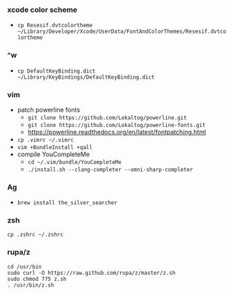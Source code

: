 ### xcode color scheme
* `cp Resesif.dvtcolortheme ~/Library/Developer/Xcode/UserData/FontAndColorThemes/Resesif.dvtcolortheme`

### ^w
* `cp DefaultKeyBinding.dict ~/Library/KeyBindings/DefaultKeyBinding.dict`

### vim
* patch powerline fonts
  * `git clone https://github.com/Lokaltog/powerline.git`
  * `git clone https://github.com/Lokaltog/powerline-fonts.git`
  * https://powerline.readthedocs.org/en/latest/fontpatching.html
* `cp .vimrc ~/.vimrc`
* `vim +BundleInstall +qall`
* compile YouCompleteMe
    * `cd ~/.vim/bundle/YouCompleteMe`
    * `./install.sh --clang-completer --omni-sharp-completer`

### Ag
* `brew install the_silver_searcher`

### zsh
`cp .zshrc ~/.zshrc`

### rupa/z

```
cd /usr/bin
sudo curl -O https://raw.github.com/rupa/z/master/z.sh
sudo chmod 775 z.sh
. /usr/bin/z.sh
```
